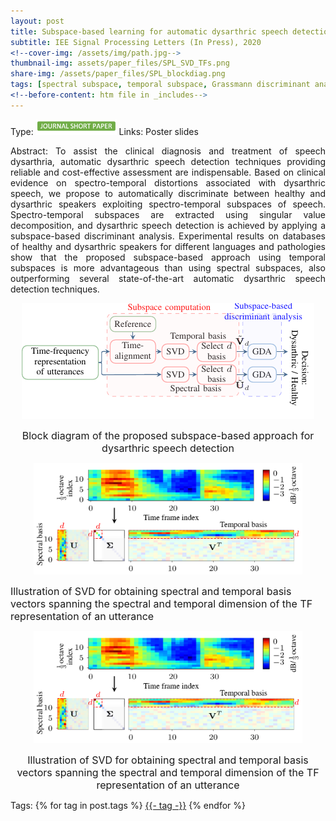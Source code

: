 ```yaml
---
layout: post
title: Subspace-based learning for automatic dysarthric speech detection
subtitle: IEE Signal Processing Letters (In Press), 2020
<!--cover-img: /assets/img/path.jpg-->
thumbnail-img: assets/paper_files/SPL_SVD_TFs.png
share-img: /assets/paper_files/SPL_blockdiag.png
tags: [spectral subspace, temporal subspace, Grassmann discriminant analysis, dysarthria, SVD]
<!--before-content: htm file in _includes-->
---
```


Type: <img src="/assets/my_img/journ-s-paper.png" height="25px">
Links:  Poster  slides
<p align="justify">
Abstract: To assist the clinical diagnosis and treatment of speech dysarthria, automatic dysarthric speech detection techniques providing reliable and cost-effective assessment are indispensable. 
Based on clinical evidence on spectro-temporal distortions associated with dysarthric speech, we propose to automatically discriminate between healthy and dysarthric speakers exploiting spectro-temporal subspaces of speech.
Spectro-temporal subspaces are extracted using singular value decomposition, and dysarthric speech detection is achieved by applying a subspace-based discriminant analysis.
Experimental results on databases of healthy and dysarthric speakers for different languages and pathologies show that the proposed subspace-based approach using temporal subspaces is more advantageous than using spectral subspaces, also outperforming several state-of-the-art automatic dysarthric speech detection techniques. 
</p>




<p align="center">
  <img src="../assets/paper_files/SPL_blockdiag.png" alt="GDA block diagram">
<p align="center"><font size="3">Block diagram of the proposed subspace-based approach for dysarthric speech detection</font> <p align="center">
</p>

<p align="center">
  <img src="../assets/paper_files/SPL_SVD_TFs.png" alt="Spectro-temporal basis" width="430">
  
<font size="3">Illustration of SVD for obtaining spectral and temporal basis vectors spanning the spectral and temporal dimension of the TF representation of an utterance</font> <p align="center">
</p>

<p align="center">
  <img src="../assets/paper_files/SPL_SVD_TFs.jpeg" alt="Spectro-temporal basis" width="430">
<p align="center"><font size="3">Illustration of SVD for obtaining spectral and temporal basis vectors spanning the spectral and temporal dimension of the TF representation of an utterance</font> <p align="center">
</p>

<div class="blog-tags">
      <span>Tags:</span>
      {% for tag in post.tags %}
      <a href="{{ '/tags' | absolute_url }}#{{- tag -}}">{{- tag -}}</a>
      {% endfor %}
</div>
    
